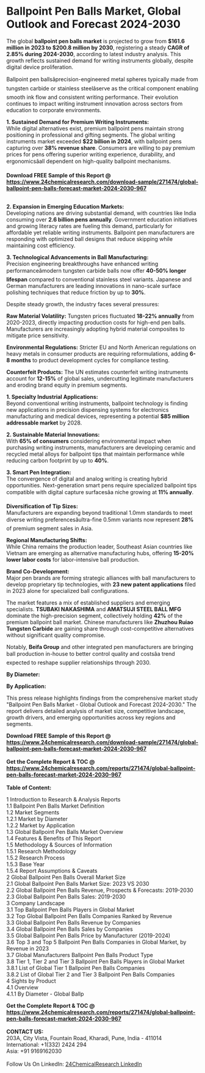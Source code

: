 <h1>Ballpoint Pen Balls Market, Global Outlook and Forecast 2024-2030</h1><p>The global <strong>ballpoint pen balls market</strong> is projected to grow from <strong>$161.6 million in 2023 to $200.8 million by 2030</strong>, registering a steady <strong>CAGR of 2.85% during 2024-2030</strong>, according to latest industry analysis. This growth reflects sustained demand for writing instruments globally, despite digital device proliferation.</p><p>Ballpoint pen ballsâprecision-engineered metal spheres typically made from tungsten carbide or stainless steelâserve as the critical component enabling smooth ink flow and consistent writing performance. Their evolution continues to impact writing instrument innovation across sectors from education to corporate environments.</p><p><strong>1. Sustained Demand for Premium Writing Instruments:</strong><br>
While digital alternatives exist, premium ballpoint pens maintain strong positioning in professional and gifting segments. The global writing instruments market exceeded <strong>$22 billion in 2024</strong>, with ballpoint pens capturing over <strong>38% revenue share</strong>. Consumers are willing to pay premium prices for pens offering superior writing experience, durability, and ergonomicsâall dependent on high-quality ballpoint mechanisms.</p><div><b>Download FREE Sample of this Report @ 
            <a href="https://www.24chemicalresearch.com/download-sample/271474/global-ballpoint-pen-balls-forecast-market-2024-2030-967">
            https://www.24chemicalresearch.com/download-sample/271474/global-ballpoint-pen-balls-forecast-market-2024-2030-967</a></b></div><br><p><strong>2. Expansion in Emerging Education Markets:</strong><br>
Developing nations are driving substantial demand, with countries like India consuming over <strong>2.6 billion pens annually</strong>. Government education initiatives and growing literacy rates are fueling this demand, particularly for affordable yet reliable writing instruments. Ballpoint pen manufacturers are responding with optimized ball designs that reduce skipping while maintaining cost efficiency.</p><p><strong>3. Technological Advancements in Ball Manufacturing:</strong><br>
Precision engineering breakthroughs have enhanced writing performanceâmodern tungsten carbide balls now offer <strong>40-50% longer lifespan</strong> compared to conventional stainless steel variants. Japanese and German manufacturers are leading innovations in nano-scale surface polishing techniques that reduce friction by up to <strong>30%</strong>.</p><p>Despite steady growth, the industry faces several pressures:</p><p><strong>Raw Material Volatility:</strong> Tungsten prices fluctuated <strong>18-22% annually</strong> from 2020-2023, directly impacting production costs for high-end pen balls. Manufacturers are increasingly adopting hybrid material composites to mitigate price sensitivity.</p><p><strong>Environmental Regulations:</strong> Stricter EU and North American regulations on heavy metals in consumer products are requiring reformulations, adding <strong>6-8 months</strong> to product development cycles for compliance testing.</p><p><strong>Counterfeit Products:</strong> The UN estimates counterfeit writing instruments account for <strong>12-15%</strong> of global sales, undercutting legitimate manufacturers and eroding brand equity in premium segments.</p><p><strong>1. Specialty Industrial Applications:</strong><br>
Beyond conventional writing instruments, ballpoint technology is finding new applications in precision dispensing systems for electronics manufacturing and medical devices, representing a potential <strong>$85 million addressable market</strong> by 2028.</p><p><strong>2. Sustainable Material Innovations:</strong><br>
With <strong>65% of consumers</strong> considering environmental impact when purchasing writing instruments, manufacturers are developing ceramic and recycled metal alloys for ballpoint tips that maintain performance while reducing carbon footprint by up to <strong>40%</strong>.</p><p><strong>3. Smart Pen Integration:</strong><br>
The convergence of digital and analog writing is creating hybrid opportunities. Next-generation smart pens require specialized ballpoint tips compatible with digital capture surfacesâa niche growing at <strong>11% annually</strong>.</p><p><strong>Diversification of Tip Sizes:</strong><br>
	Manufacturers are expanding beyond traditional 1.0mm standards to meet diverse writing preferencesâultra-fine 0.5mm variants now represent <strong>28%</strong> of premium segment sales in Asia.</p><p><strong>Regional Manufacturing Shifts:</strong><br>
	While China remains the production leader, Southeast Asian countries like Vietnam are emerging as alternative manufacturing hubs, offering <strong>15-20% lower labor costs</strong> for labor-intensive ball production.</p><p><strong>Brand Co-Development:</strong><br>
	Major pen brands are forming strategic alliances with ball manufacturers to develop proprietary tip technologies, with <strong>23 new patent applications</strong> filed in 2023 alone for specialized ball configurations.</p><p>The market features a mix of established suppliers and emerging specialists. <strong>TSUBAKI NAKASHIMA</strong> and <strong>AMATSUJI STEEL BALL MFG</strong> dominate the high-precision segment, collectively holding <strong>42%</strong> of the premium ballpoint ball market. Chinese manufacturers like <strong>Zhuzhou Ruiao Tungsten Carbide</strong> are gaining share through cost-competitive alternatives without significant quality compromise.</p><p>Notably, <strong>Beifa Group</strong> and other integrated pen manufacturers are bringing ball production in-house to better control quality and costsâa trend expected to reshape supplier relationships through 2030.</p><p><strong>By Diameter:</strong></p><p><strong>By Application:</strong></p><p>This press release highlights findings from the comprehensive market study "Ballpoint Pen Balls Market - Global Outlook and Forecast 2024-2030." The report delivers detailed analysis of market size, competitive landscape, growth drivers, and emerging opportunities across key regions and segments.</p><div><b>Download FREE Sample of this Report @ 
            <a href="https://www.24chemicalresearch.com/download-sample/271474/global-ballpoint-pen-balls-forecast-market-2024-2030-967">
            https://www.24chemicalresearch.com/download-sample/271474/global-ballpoint-pen-balls-forecast-market-2024-2030-967</a></b></div><br><div><b>Get the Complete Report & TOC @ 
            <a href="https://www.24chemicalresearch.com/reports/271474/global-ballpoint-pen-balls-forecast-market-2024-2030-967">
            https://www.24chemicalresearch.com/reports/271474/global-ballpoint-pen-balls-forecast-market-2024-2030-967</a></b></div><br>
            <b>Table of Content:</b><p>1 Introduction to Research & Analysis Reports<br />
    1.1 Ballpoint Pen Balls Market Definition<br />
    1.2 Market Segments<br />
        1.2.1 Market by Diameter<br />
        1.2.2 Market by Application<br />
    1.3 Global Ballpoint Pen Balls Market Overview<br />
    1.4 Features & Benefits of This Report<br />
    1.5 Methodology & Sources of Information<br />
        1.5.1 Research Methodology<br />
        1.5.2 Research Process<br />
        1.5.3 Base Year<br />
        1.5.4 Report Assumptions & Caveats<br />
2 Global Ballpoint Pen Balls Overall Market Size<br />
    2.1 Global Ballpoint Pen Balls Market Size: 2023 VS 2030<br />
    2.2 Global Ballpoint Pen Balls Revenue, Prospects & Forecasts: 2019-2030<br />
    2.3 Global Ballpoint Pen Balls Sales: 2019-2030<br />
3 Company Landscape<br />
    3.1 Top Ballpoint Pen Balls Players in Global Market<br />
    3.2 Top Global Ballpoint Pen Balls Companies Ranked by Revenue<br />
    3.3 Global Ballpoint Pen Balls Revenue by Companies<br />
    3.4 Global Ballpoint Pen Balls Sales by Companies<br />
    3.5 Global Ballpoint Pen Balls Price by Manufacturer (2019-2024)<br />
    3.6 Top 3 and Top 5 Ballpoint Pen Balls Companies in Global Market, by Revenue in 2023<br />
    3.7 Global Manufacturers Ballpoint Pen Balls Product Type<br />
    3.8 Tier 1, Tier 2 and Tier 3 Ballpoint Pen Balls Players in Global Market<br />
        3.8.1 List of Global Tier 1 Ballpoint Pen Balls Companies<br />
        3.8.2 List of Global Tier 2 and Tier 3 Ballpoint Pen Balls Companies<br />
4 Sights by Product<br />
    4.1 Overview<br />
        4.1.1 By Diameter - Global Ballp</p><div><b>Get the Complete Report & TOC @ 
            <a href="https://www.24chemicalresearch.com/reports/271474/global-ballpoint-pen-balls-forecast-market-2024-2030-967">
            https://www.24chemicalresearch.com/reports/271474/global-ballpoint-pen-balls-forecast-market-2024-2030-967</a></b></div><br><b>CONTACT US:</b><br>
            203A, City Vista, Fountain Road, Kharadi, Pune, India - 411014<br>
            International: +1(332) 2424 294<br>
            Asia: +91 9169162030 <br><br>
            Follow Us On LinkedIn: <a href="https://www.linkedin.com/company/24chemicalresearch/">24ChemicalResearch LinkedIn</a>